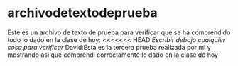 # archivodetextodeprueba
Este es un archivo de texto de prueba para verificar que se ha comprendido todo lo dado en la clase de hoy:
<<<<<<< HEAD
*Escribir debajo cualquier cosa para verificar* 
David:Esta es la tercera prueba realizada por mi y mostrando asi que comprendi correctamente lo dado en la clase de hoy



